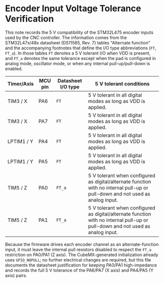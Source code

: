 # Encoder Input Voltage Tolerance Verification

This note records the 5 V compatibility of the STM32L475 encoder inputs used by the CNC controller. The information comes from the STM32L47x/48x datasheet (DS11585, Rev. 7) tables "Alternate function" and the accompanying footnotes that define the I/O type abbreviations (`FT`, `FT_a`). In those tables `FT` denotes a 5 V tolerant I/O when VDD is present, and `FT_a` denotes the same tolerance except when the pad is configured in analog mode, oscillator mode, or when any internal pull-up/pull-down is enabled.

| Timer/Axis | MCU pin | Datasheet I/O type | 5 V tolerant conditions |
|------------|---------|--------------------|-------------------------|
| TIM3 / X   | PA6     | `FT`               | 5 V tolerant in all digital modes as long as VDD is applied. |
| TIM3 / X   | PA7     | `FT`               | 5 V tolerant in all digital modes as long as VDD is applied. |
| LPTIM1 / Y | PA4     | `FT`               | 5 V tolerant in all digital modes as long as VDD is applied. |
| LPTIM1 / Y | PA5     | `FT`               | 5 V tolerant in all digital modes as long as VDD is applied. |
| TIM5 / Z   | PA0     | `FT_a`             | 5 V tolerant when configured as digital/alternate function with no internal pull-up or pull-down and not used as analog input. |
| TIM5 / Z   | PA1     | `FT_a`             | 5 V tolerant when configured as digital/alternate function with no internal pull-up or pull-down and not used as analog input. |

Because the firmware drives each encoder channel as an alternate-function input, it must leave the internal pull resistors disabled to respect the `FT_a` restriction on PA0/PA1 (Z axis). The CubeMX-generated initialization already uses `GPIO_NOPULL`; no further electrical changes are required, but this file documents the datasheet justification for keeping PA0/PA1 high-impedance and records the full 5 V tolerance of the PA6/PA7 (X axis) and PA4/PA5 (Y axis) pairs.
